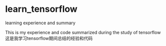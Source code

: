 # learn_tensorflow
learning experience and summary

This is my experience and code summarized during the study of tensorflow
这是我学习tensorflow期间总结的经验和代码
